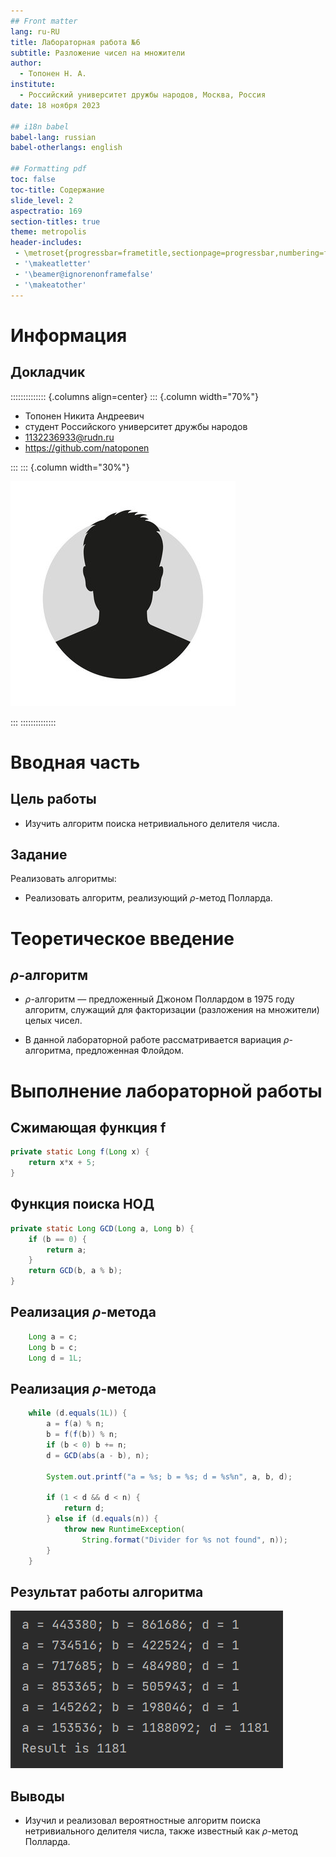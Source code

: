 ```yaml
---
## Front matter
lang: ru-RU
title: Лабораторная работа №6
subtitle: Разложение чисел на множители
author:
  - Топонен Н. А.
institute:
  - Российский университет дружбы народов, Москва, Россия
date: 18 ноября 2023

## i18n babel
babel-lang: russian
babel-otherlangs: english

## Formatting pdf
toc: false
toc-title: Содержание
slide_level: 2
aspectratio: 169
section-titles: true
theme: metropolis
header-includes:
 - \metroset{progressbar=frametitle,sectionpage=progressbar,numbering=fraction}
 - '\makeatletter'
 - '\beamer@ignorenonframefalse'
 - '\makeatother'
---
```


# Информация

## Докладчик

:::::::::::::: {.columns align=center}
::: {.column width="70%"}

  * Топонен Никита Андреевич
  * студент Российского университет дружбы народов
  * [1132236933@rudn.ru](mailto:1132236933@rudn.ru)
  * <https://github.com/natoponen>

:::
::: {.column width="30%"}

![](./image/unknown.jpg)

:::
::::::::::::::

# Вводная часть

## Цель работы

- Изучить алгоритм поиска нетривиального делителя числа.

## Задание

Реализовать алгоритмы:

- Реализовать алгоритм, реализующий $\rho$-метод Полларда.

# Теоретическое введение

## $\rho$-алгоритм

- $\rho$-алгоритм — предложенный Джоном Поллардом в 1975 году алгоритм, служащий для факторизации (разложения на множители) целых чисел.

- В данной лабораторной работе рассматривается вариация $\rho$-алгоритма, предложенная Флойдом.

# Выполнение лабораторной работы

## Сжимающая функция f

```java
private static Long f(Long x) {
    return x*x + 5;
}
```

## Функция поиска НОД

```java
private static Long GCD(Long a, Long b) {
    if (b == 0) {
        return a;
    }
    return GCD(b, a % b);
}
```

## Реализация $\rho$-метода

```java
    Long a = c;
    Long b = c;
    Long d = 1L;
```

## Реализация $\rho$-метода

```java
    while (d.equals(1L)) {
        a = f(a) % n;
        b = f(f(b)) % n;
        if (b < 0) b += n;
        d = GCD(abs(a - b), n);

        System.out.printf("a = %s; b = %s; d = %s%n", a, b, d);

        if (1 < d && d < n) {
            return d;
        } else if (d.equals(n)) {
            throw new RuntimeException(
                String.format("Divider for %s not found", n));
        }
    }
```

## Результат работы алгоритма

![Результат работы алгоритма](./image/result.png)

## Выводы

- Изучил и реализовал вероятностные алгоритм поиска нетривиального делителя числа, также известный как $\rho$-метод Полларда.